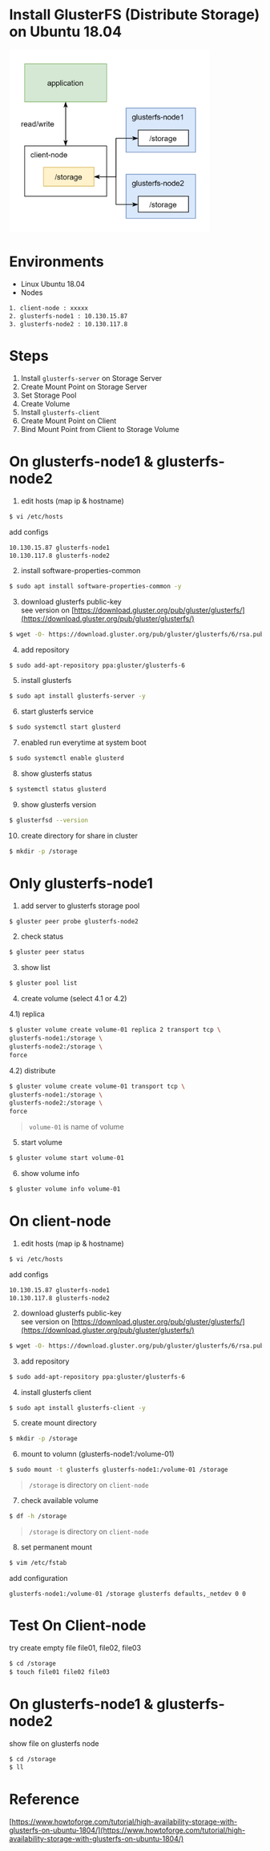 # Install GlusterFS (Distribute Storage) on Ubuntu 18.04 

<img src="./glusterfs.png" alt="glusterfs.png" width="400"/>

# Environments

- Linux Ubuntu 18.04    
- Nodes  
```plaintext
1. client-node : xxxxx  
2. glusterfs-node1 : 10.130.15.87
3. glusterfs-node2 : 10.130.117.8    
```

# Steps
1. Install `glusterfs-server` on Storage Server
2. Create Mount Point on Storage Server  
3. Set Storage Pool 
4. Create Volume
5. Install `glusterfs-client` 
6. Create Mount Point on Client
7. Bind Mount Point from Client to Storage Volume 

# On glusterfs-node1 & glusterfs-node2 

1) edit hosts (map ip & hostname) 
```sh
$ vi /etc/hosts
```
add configs
```
10.130.15.87 glusterfs-node1
10.130.117.8 glusterfs-node2
```
2) install software-properties-common  
```sh
$ sudo apt install software-properties-common -y
```
3)  download glusterfs public-key  
see version on [https://download.gluster.org/pub/gluster/glusterfs/](https://download.gluster.org/pub/gluster/glusterfs/)
```sh
$ wget -O- https://download.gluster.org/pub/gluster/glusterfs/6/rsa.pub | apt-key add -  
```
4) add repository
```sh
$ sudo add-apt-repository ppa:gluster/glusterfs-6  
```
5) install glusterfs 
```sh
$ sudo apt install glusterfs-server -y
```
6) start glusterfs service
```sh
$ sudo systemctl start glusterd
```
7) enabled run everytime at system boot 
```sh
$ sudo systemctl enable glusterd
```
8) show glusterfs status
```sh
$ systemctl status glusterd
```
9) show glusterfs version
```sh
$ glusterfsd --version
```
10) create directory for share in cluster 
```sh
$ mkdir -p /storage
```
# Only glusterfs-node1
  
1) add server to glusterfs storage pool
```sh
$ gluster peer probe glusterfs-node2  
```
2) check status
```sh
$ gluster peer status
```
3) show list 
```sh
$ gluster pool list  
```
4) create volume (select 4.1 or 4.2)   
  
4.1) replica 
```sh
$ gluster volume create volume-01 replica 2 transport tcp \
glusterfs-node1:/storage \
glusterfs-node2:/storage \
force
```
4.2) distribute  
```sh
$ gluster volume create volume-01 transport tcp \
glusterfs-node1:/storage \
glusterfs-node2:/storage \
force
```
> `volume-01` is name of volume   

5) start volume 
```sh
$ gluster volume start volume-01  
```
6) show volume info  
```sh
$ gluster volume info volume-01   
```

# On client-node

1) edit hosts (map ip & hostname) 
```sh
$ vi /etc/hosts
```
add configs
```
10.130.15.87 glusterfs-node1
10.130.117.8 glusterfs-node2
```
2)  download glusterfs public-key  
see version on [https://download.gluster.org/pub/gluster/glusterfs/](https://download.gluster.org/pub/gluster/glusterfs/)
```sh
$ wget -O- https://download.gluster.org/pub/gluster/glusterfs/6/rsa.pub | apt-key add -  
```
3) add repository
```sh
$ sudo add-apt-repository ppa:gluster/glusterfs-6  
```
4) install glusterfs client 
```sh
$ sudo apt install glusterfs-client -y
```
5) create mount directory 
```sh
$ mkdir -p /storage  
``` 
6) mount to volumn (glusterfs-node1:/volume-01)
```sh
$ sudo mount -t glusterfs glusterfs-node1:/volume-01 /storage  
```
> `/storage` is directory on `client-node`   

7) check available volume
```sh
$ df -h /storage  
```
> `/storage` is directory on `client-node`   

8) set permanent mount 
```sh
$ vim /etc/fstab
```
add configuration
```plaintext
glusterfs-node1:/volume-01 /storage glusterfs defaults,_netdev 0 0  
```

# Test On Client-node

try create empty file file01, file02, file03  
```sh
$ cd /storage
$ touch file01 file02 file03  
```

# On glusterfs-node1 & glusterfs-node2
show file on glusterfs node
```sh
$ cd /storage
$ ll
```

# Reference  

[https://www.howtoforge.com/tutorial/high-availability-storage-with-glusterfs-on-ubuntu-1804/](https://www.howtoforge.com/tutorial/high-availability-storage-with-glusterfs-on-ubuntu-1804/)
